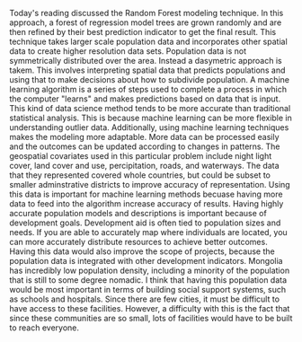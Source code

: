 Today's reading discussed the Random Forest modeling technique. In this approach, a forest of regression model trees are grown randomly and are then refined by their best prediction indicator to get the final result. This technique takes larger scale population data and incorporates other spatial data to create higher resolution data sets. Population data is not symmetrically distributed over the area. Instead a dasymetric approach is takem. This involves interpreting spatial data that predicts populations and using that to make decisions about how to subdivide population. 
A machine learning algorithm is a series of steps used to complete a process in which the computer "learns" and makes predictions based on data that is input. This kind of data science method tends to be more accurate than traditional statistical analysis. This is because machine learning can be more flexible in understanding outlier data. Additionally, using machine learning techniques makes the modeling more adaptable. More data can be processed easily and the outcomes can be updated according to changes in patterns. 
The geospatial covariates used in this particular problem include night light cover, land cover and use, percipitation, roads, and waterways. The data that they represented covered whole countries, but could be subset to smaller adminstrative districts to improve accuracy of representation. Using this data is important for machine learning methods becuase having more data to feed into the algorithm increase accuracy of results. 
Having highly accurate population models and descriptions is important because of development goals. Development aid is often tied to population sizes and needs. If you are able to accurately map where individuals are located, you can more accurately distribute resources to achieve better outcomes. Having this data would also improve the scope of projects, because the population data is integrated with other development indicators.
Mongolia has incredibly low population density, including a minority of the population that is still to some degree nomadic. I think that having this population data would be most important in terms of building social support systems, such as schools and hospitals. Since there are few cities, it must be difficult to have access to these facilities. However, a difficulty with this is the fact that since these communities are so small, lots of facilities would have to be built to reach everyone. 

